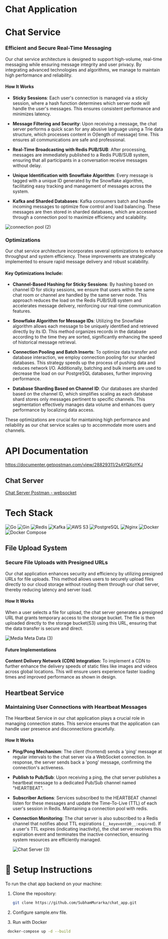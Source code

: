 # Chat Application

# Chat Service

### Efficient and Secure Real-Time Messaging
Our chat service architecture is designed to support high-volume, real-time messaging while ensuring message integrity and user privacy. By integrating advanced technologies and algorithms, we manage to maintain high performance and reliability.

#### How It Works
- **Sticky Sessions**: Each user's connection is managed via a sticky session, where a hash function determines which server node will handle the user's messages. This ensures consistent performance and minimizes latency.
  
- **Message Filtering and Security**: Upon receiving a message, the chat server performs a quick scan for any abusive language using a Trie data structure, which processes content in O(length of message) time. This ensures all communications are safe and professional.
  
- **Real-Time Broadcasting with Redis PUB/SUB**: After processing, messages are immediately published to a Redis PUB/SUB system, ensuring that all participants in a conversation receive messages without delay.
  
- **Unique Identification with Snowflake Algorithm**: Every message is tagged with a unique ID generated by the Snowflake algorithm, facilitating easy tracking and management of messages across the system.
  
- **Kafka and Sharded Databases**: Kafka consumers batch and handle incoming messages to optimize flow control and load balancing. These messages are then stored in sharded databases, which are accessed through a connection pool to maximize efficiency and scalability.

![connection pool (2)](https://github.com/user-attachments/assets/11df67af-4d9d-45d4-9502-1bc3e90fd673)

### Optimizations

Our chat service architecture incorporates several optimizations to enhance throughput and system efficiency. These improvements are strategically implemented to ensure rapid message delivery and robust scalability.

#### Key Optimizations Include:

- **Channel-Based Hashing for Sticky Sessions**: By hashing based on channel ID for sticky sessions, we ensure that users within the same chat room or channel are handled by the same server node. This approach reduces the load on the Redis PUB/SUB system and accelerates message delivery, reinforcing our real-time communication features.

- **Snowflake Algorithm for Message IDs**: Utilizing the Snowflake algorithm allows each message to be uniquely identified and retrieved directly by its ID. This method organizes records in the database according to the time they are sorted, significantly enhancing the speed of historical message retrieval.

- **Connection Pooling and Batch Inserts**: To optimize data transfer and database interaction, we employ connection pooling for our sharded databases. This strategy speeds up the process of pushing data and reduces network I/O. Additionally, batching and bulk inserts are used to decrease the load on our PostgreSQL databases, further improving performance.

- **Database Sharding Based on Channel ID**: Our databases are sharded based on the channel ID, which simplifies scaling as each database shard stores only messages pertinent to specific channels. This segmentation effectively manages data volume and enhances query performance by localizing data access.

These optimizations are crucial for maintaining high performance and reliability as our chat service scales up to accommodate more users and channels.

# API Documentation

https://documenter.getpostman.com/view/28829311/2sAYQXoYKJ

## Chat Server

[Chat Server Postman - websocket](https://github.com/user-attachments/assets/358f2296-9065-4e35-b85a-01fd70c22f74)

# Tech Stack
![Go](https://img.shields.io/badge/Go-00ADD8?style=for-the-badge&logo=go&logoColor=white)
![Gin](https://img.shields.io/badge/Gin-00ADD8?style=for-the-badge&logo=go&logoColor=white)
![Redis](https://img.shields.io/badge/Redis-DC382D?style=for-the-badge&logo=redis&logoColor=white)
![Kafka](https://img.shields.io/badge/Apache%20Kafka-231F20?style=for-the-badge&logo=apache-kafka&logoColor=white)
![AWS S3](https://img.shields.io/badge/AWS%20S3-569A31?style=for-the-badge&logo=amazonaws&logoColor=white)
![PostgreSQL](https://img.shields.io/badge/PostgreSQL-336791?style=for-the-badge&logo=postgresql&logoColor=white) 
![Nginx](https://img.shields.io/badge/Nginx-009639?style=for-the-badge&logo=nginx&logoColor=white)
![Docker](https://img.shields.io/badge/Docker-2496ED?style=for-the-badge&logo=docker&logoColor=white)
![Docker Compose](https://img.shields.io/badge/Docker_Compose-2496ED?style=for-the-badge&logo=docker&logoColor=white)

## File Upload System

### Secure File Uploads with Presigned URLs
Our chat application enhances security and efficiency by utilizing presigned URLs for file uploads. This method allows users to securely upload files directly to our cloud storage without routing them through our chat server, thereby reducing latency and server load.

#### How It Works
When a user selects a file for upload, the chat server generates a presigned URL that grants temporary access to the storage bucket. The file is then uploaded directly to the storage bucket(S3) using this URL, ensuring that the data transfer is secure and direct.

![Media Meta Data (3)](https://github.com/user-attachments/assets/daeadf78-3862-434e-8f57-ddf597438e2f)


#### Future Implementations
**Content Delivery Network (CDN) Integration:** To implement a CDN to further enhance the delivery speeds of static files like images and videos across global locations. This will ensure users experience faster loading times and improved performance as shown in design.

## Heartbeat Service

### Maintaining User Connections with Heartbeat Messages
The Heartbeat Service in our chat application plays a crucial role in managing connection states. This service ensures that the application can handle user presence and disconnections gracefully.

#### How It Works
- **Ping/Pong Mechanism**: The client (frontend) sends a 'ping' message at regular intervals to the chat server via a WebSocket connection. In response, the server sends back a 'pong' message, confirming the connection's activeness.
- **Publish to Pub/Sub**: Upon receiving a ping, the chat server publishes a heartbeat message to a dedicated Pub/Sub channel named "HEARTBEAT".
- **Subscriber Actions**: Services subscribed to the HEARTBEAT channel listen for these messages and update the Time-To-Live (TTL) of each user's session in Redis. Maintaining a connection pool with redis.
- **Connection Monitoring**: The chat server is also subscribed to a Redis channel that notifies about TTL expirations (`__keyevent@0__:expired`). If a user's TTL expires (indicating inactivity), the chat server receives this expiration event and terminates the inactive connection, ensuring system resources are efficiently managed.

  ![Chat Server (3)](https://github.com/user-attachments/assets/75570a91-31bb-47c2-a462-7b95ba0d5389)

# 🔧 Setup Instructions

To run the chat app backend on your machine:

1. Clone the repository:
   ```bash
   git clone https://github.com/SubhamMurarka/chat_app.git

2. Configure sample.env file.

3. Run with Docker
```bash
 docker-compose up -d --build

